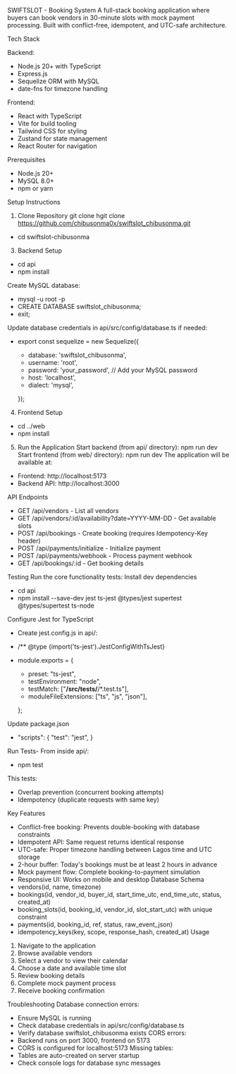 SWIFTSLOT - Booking System
A full-stack booking application where buyers can book vendors in 30-minute slots with mock payment processing. Built with conflict-free, idempotent, and UTC-safe architecture.

Tech Stack

Backend:
* Node.js 20+ with TypeScript
* Express.js
* Sequelize ORM with MySQL
* date-fns for timezone handling
  
Frontend:
* React with TypeScript
* Vite for build tooling
* Tailwind CSS for styling
* Zustand for state management
* React Router for navigation
  
Prerequisites
* Node.js 20+
* MySQL 8.0+
* npm or yarn
  
Setup Instructions
1. Clone Repository
   git clone hgit clone https://github.com/chibusonma0x/swiftslot_chibusonma.git
* cd swiftslot-chibusonma

3. Backend Setup
* cd api
* npm install

Create MySQL database:
* mysql -u root -p
* CREATE DATABASE swiftslot_chibusonma;
* exit;

Update database credentials in api/src/config/database.ts if needed:
* export const sequelize = new Sequelize({
  * database: 'swiftslot_chibusonma',
  * username: 'root',
  * password: 'your_password', // Add your MySQL password
  * host: 'localhost',
  * dialect: 'mysql',
    
  }); 

4. Frontend Setup
* cd ../web
* npm install

5. Run the Application
Start backend (from api/ directory):
npm run dev
Start frontend (from web/ directory):
npm run dev
The application will be available at:
* Frontend: http://localhost:5173
* Backend API: http://localhost:3000
  
API Endpoints
* GET /api/vendors - List all vendors
* GET /api/vendors/:id/availability?date=YYYY-MM-DD - Get available slots
* POST /api/bookings - Create booking (requires Idempotency-Key header)
* POST /api/payments/initialize - Initialize payment
* POST /api/payments/webhook - Process payment webhook
* GET /api/bookings/:id - Get booking details
  
Testing
Run the core functionality tests: 
Install dev dependencies
* cd api
* npm install --save-dev jest ts-jest @types/jest supertest @types/supertest ts-node
  
Configure Jest for TypeScript
* Create jest.config.js in api/:
* /** @type {import('ts-jest').JestConfigWithTsJest} 

* module.exports = {
  * preset: "ts-jest",
  * testEnvironment: "node",
  * testMatch: ["**/src/tests/**/*.test.ts"],
  * moduleFileExtensions: ["ts", "js", "json"],
    
  };

Update package.json
* "scripts": {
  "test": "jest", }
  
Run Tests-
From inside api/:
* npm test
  
This tests:
* Overlap prevention (concurrent booking attempts)
* Idempotency (duplicate requests with same key)
  
Key Features
* Conflict-free booking: Prevents double-booking with database constraints
* Idempotent API: Same request returns identical response
* UTC-safe: Proper timezone handling between Lagos time and UTC storage
* 2-hour buffer: Today's bookings must be at least 2 hours in advance
* Mock payment flow: Complete booking-to-payment simulation
* Responsive UI: Works on mobile and desktop
Database Schema
* vendors(id, name, timezone)
* bookings(id, vendor_id, buyer_id, start_time_utc, end_time_utc, status, created_at)
* booking_slots(id, booking_id, vendor_id, slot_start_utc) with unique constraint
* payments(id, booking_id, ref, status, raw_event_json)
* idempotency_keys(key, scope, response_hash, created_at)
Usage
1. Navigate to the application
2. Browse available vendors
3. Select a vendor to view their calendar
4. Choose a date and available time slot
5. Review booking details
6. Complete mock payment process
7. Receive booking confirmation
   
Troubleshooting
Database connection errors:
* Ensure MySQL is running
* Check database credentials in api/src/config/database.ts
* Verify database swiftslot_chibusonma exists
CORS errors:
* Backend runs on port 3000, frontend on 5173
* CORS is configured for localhost:5173
Missing tables:
* Tables are auto-created on server startup
* Check console logs for database sync messages


